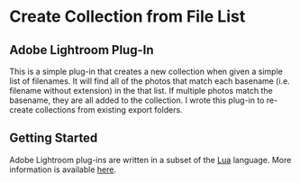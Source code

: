 Create Collection from File List
================================

Adobe Lightroom Plug-In
-----------------------

This is a simple plug-in that creates a new collection when given a simple list
of filenames. It will find all of the photos that match each basename
(i.e. filename without extension) in the that list. If multiple photos match
the basename, they are all added to the collection.
I wrote this plug-in to re-create collections from existing export folders.

Getting Started
---------------

Adobe Lightroom plug-ins are written in a subset of the [Lua](https://www.lua.org/) language.
More information is available [here](http://www.adobe.com/devnet/photoshoplightroom.html).

